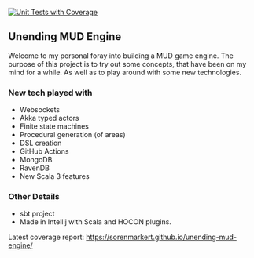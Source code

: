 [![Unit Tests with Coverage](https://github.com/sorenmarkert/unending-mud-engine/actions/workflows/unit-tests-with-coverage.yml/badge.svg)](https://github.com/sorenmarkert/unending-mud-engine/actions/workflows/unit-tests-with-coverage.yml)

## Unending MUD Engine

Welcome to my personal foray into building a MUD game engine.
The purpose of this project is to try out some concepts, that have been on my
mind for a while. As well as to play around with some new technologies.

### New tech played with

- Websockets
- Akka typed actors
- Finite state machines
- Procedural generation (of areas)
- DSL creation
- GitHub Actions
- MongoDB
- RavenDB
- New Scala 3 features

### Other Details

- sbt project
- Made in Intellij with Scala and HOCON plugins.

Latest coverage report: https://sorenmarkert.github.io/unending-mud-engine/
